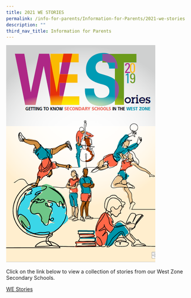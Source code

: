 ```yaml
---
title: 2021 WE STORIES
permalink: /info-for-parents/Information-for-Parents/2021-we-stories
description: ""
third_nav_title: Information for Parents
---
```




![](/images/westories.png)

Click on the link below to view a collection of stories from our West Zone Secondary Schools.

[WE Stories](http://we%20stories/)